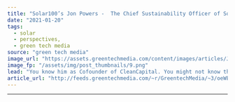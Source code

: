 ```yaml
---
title: "Solar100’s Jon Powers -  The Chief Sustainability Officer of Solar"
date: "2021-01-20"
tags: 
  - solar
  - perspectives,
  - green tech media
source: "green tech media"
image_url: "https://assets.greentechmedia.com/content/images/articles/Jon_Powers_Solar100_GTM_721_x_420px.png"
image_fp: "/assets/img/post_thumbnails/9.png"
lead: "You know him as Cofounder of CleanCapital. You might not know that he’s also an army veteran, former Federal Chief Sustainability Officer under the Obama Administration, and a multi-hyphenate who’s dedicated his career to public service, renewable en ..."
article_url: "http://feeds.greentechmedia.com/~r/GreentechMedia/~3/oeWEWgpxO9M/solar100s-jon-powers-the-chief-sustainability-officer-of-solar"
---
```


---
